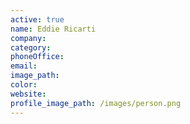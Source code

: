 ```yaml
---
active: true
name: Eddie Ricarti
company:
category:
phoneOffice:
email:
image_path:
color:
website:
profile_image_path: /images/person.png
---
```

